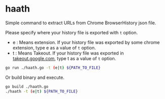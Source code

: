 # haath

Simple command to extract URLs from Chrome BrowserHistory json file.

Please specify where your history file is exported with `t` option.

- e : Means extension. If your history file was exported by some chrome extension, type e as a value of `t` option.
- t : Means Takeout. If your history file was exported in [takeout.google.com](https://takeout.google.com), type t as a value of `t` option.

```sh
go run ./haath.go -t (e|t) ${PATH_TO_FILE}
```

Or build binary and execute.

```sh
go build ./haath.go
./haath -t (e|t) ${PATH_TO_FILE}
```
